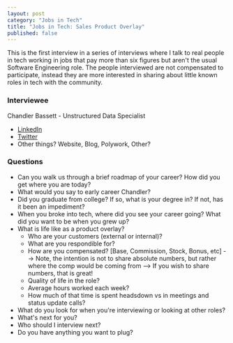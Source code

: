 ```yaml
---
layout: post
category: "Jobs in Tech"
title: "Jobs in Tech: Sales Product Overlay"
published: false
---
```


This is the first interview in a series of interviews where I talk to real people in tech working in jobs that pay more than six figures but aren't the usual Software Engineering role. The people interviewed are not compensated to participate, instead they are more interested in sharing about little known roles in tech with the community.

### Interviewee

Chandler Bassett - Unstructured Data Specialist
- [LinkedIn](https://www.linkedin.com/in/whiskiedginger/)
- [Twitter](https://twitter.com/WhiskiedGinger)
- Other things? Website, Blog, Polywork, Other?

### Questions

- Can you walk us through a brief roadmap of your career? How did you get where you are today?
- What would you say to early career Chandler?
- Did you graduate from college? If so, what is your degree in? If not, has it been an impediment?
- When you broke into tech, where did you see your career going? What did you want to be when you grew up?
- What is life like as a product overlay? 
    - Who are your customers (external or internal)? 
    - What are you respondible for?
    - How are you compensated? [Base, Commission, Stock, Bonus, etc]
    --> Note, the intention is not to share absolute numbers, but rather where the comp would be coming from
    --> If you wish to share numbers, that is great!
    - Quality of life in the role?
    - Average hours worked each week?
    - How much of that time is spent headsdown vs in meetings and status update calls?
- What do you look for when you're interviewing or looking at other roles?
- What's next for you?
- Who should I interview next?
- Do you have anything you want to plug?